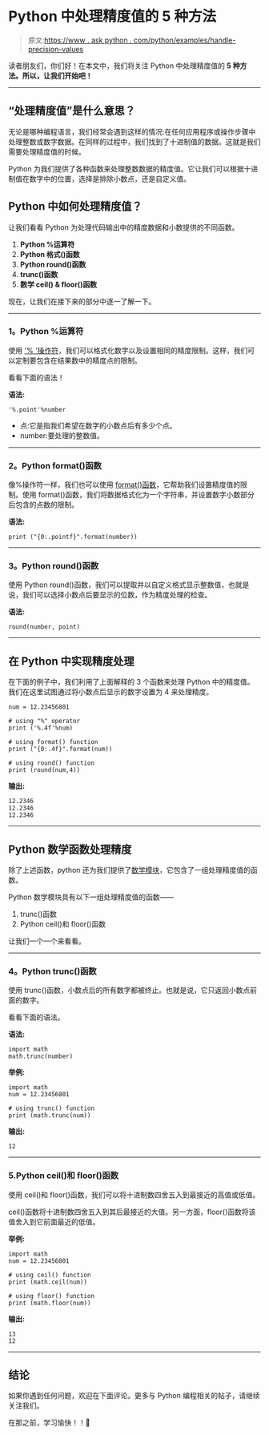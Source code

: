 # Python 中处理精度值的 5 种方法

> 原文:[https://www . ask python . com/python/examples/handle-precision-values](https://www.askpython.com/python/examples/handle-precision-values)

读者朋友们，你们好！在本文中，我们将关注 Python 中处理精度值的 **5 种方法。所以，让我们开始吧！**

* * *

## “处理精度值”是什么意思？

无论是哪种编程语言，我们经常会遇到这样的情况:在任何应用程序或操作步骤中处理整数或数字数据。在同样的过程中，我们找到了十进制值的数据。这就是我们需要处理精度值的时候。

Python 为我们提供了各种函数来处理整数数据的精度值。它让我们可以根据十进制值在数字中的位置，选择是排除小数点，还是自定义值。

## Python 中如何处理精度值？

让我们看看 Python 为处理代码输出中的精度数据和小数提供的不同函数。

1.  **Python %运算符**
2.  **Python 格式()函数**
3.  **Python round()函数**
4.  **trunc()函数**
5.  **数学 ceil() & floor()函数**

现在，让我们在接下来的部分中逐一了解一下。

* * *

### 1。Python %运算符

使用 ['% '操作符](https://www.askpython.com/python/python-modulo-operator-math-fmod)，我们可以格式化数字以及设置相同的精度限制。这样，我们可以定制要包含在结果数中的精度点的限制。

看看下面的语法！

**语法:**

```
'%.point'%number

```

*   点:它是指我们希望在数字的小数点后有多少个点。
*   number:要处理的整数值。

* * *

### 2。Python format()函数

像%操作符一样，我们也可以使用 [format()函数](https://www.askpython.com/python/string/python-format-function)，它帮助我们设置精度值的限制。使用 format()函数，我们将数据格式化为一个字符串，并设置数字小数部分后包含的点数的限制。

**语法:**

```
print ("{0:.pointf}".format(number)) 

```

* * *

### 3。Python round()函数

使用 Python round()函数，我们可以提取并以自定义格式显示整数值，也就是说，我们可以选择小数点后要显示的位数，作为精度处理的检查。

**语法:**

```
round(number, point)

```

* * *

## 在 Python 中实现精度处理

在下面的例子中，我们利用了上面解释的 3 个函数来处理 Python 中的精度值。我们在这里试图通过将小数点后显示的数字设置为 4 来处理精度。

```
num = 12.23456801

# using "%" operator
print ('%.4f'%num) 

# using format() function
print ("{0:.4f}".format(num)) 

# using round() function
print (round(num,4)) 

```

**输出:**

```
12.2346
12.2346
12.2346

```

* * *

## Python 数学函数处理精度

除了上述函数，python 还为我们提供了[数学模块](https://www.askpython.com/python-modules/python-math-module)，它包含了一组处理精度值的函数。

Python 数学模块具有以下一组处理精度值的函数——

1.  trunc()函数
2.  Python ceil()和 floor()函数

让我们一个一个来看看。

* * *

### 4。Python trunc()函数

使用 trunc()函数，小数点后的所有数字都被终止。也就是说，它只返回小数点前面的数字。

看看下面的语法。

**语法:**

```
import math
math.trunc(number)

```

**举例:**

```
import math
num = 12.23456801

# using trunc() function
print (math.trunc(num)) 

```

**输出:**

```
12

```

* * *

### 5.Python ceil()和 floor()函数

使用 ceil()和 floor()函数，我们可以将十进制数四舍五入到最接近的高值或低值。

ceil()函数将十进制数四舍五入到其后最接近的大值。另一方面，floor()函数将该值舍入到它前面最近的低值。

**举例:**

```
import math
num = 12.23456801

# using ceil() function
print (math.ceil(num)) 

# using floor() function
print (math.floor(num)) 

```

**输出:**

```
13
12

```

* * *

## 结论

如果你遇到任何问题，欢迎在下面评论。更多与 Python 编程相关的帖子，请继续关注我们。

在那之前，学习愉快！！🙂